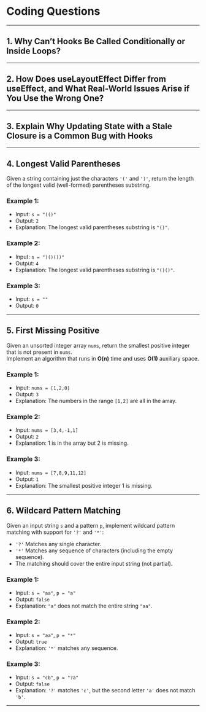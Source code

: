# Coding Questions

---

## 1. Why Can’t Hooks Be Called Conditionally or Inside Loops?

---

## 2. How Does useLayoutEffect Differ from useEffect, and What Real-World Issues Arise if You Use the Wrong One?

---

## 3. Explain Why Updating State with a Stale Closure is a Common Bug with Hooks

---

## 4. Longest Valid Parentheses

Given a string containing just the characters `'('` and `')'`, return the length of the longest valid (well-formed) parentheses substring.

### Example 1:
- Input: `s = "(()"`  
- Output: `2`  
- Explanation: The longest valid parentheses substring is `"()"`.

### Example 2:
- Input: `s = ")()())"`  
- Output: `4`  
- Explanation: The longest valid parentheses substring is `"()()"`.

### Example 3:
- Input: `s = ""`  
- Output: `0`

---

## 5. First Missing Positive

Given an unsorted integer array `nums`, return the smallest positive integer that is not present in `nums`.  
Implement an algorithm that runs in **O(n)** time and uses **O(1)** auxiliary space.

### Example 1:
- Input: `nums = [1,2,0]`  
- Output: `3`  
- Explanation: The numbers in the range `[1,2]` are all in the array.

### Example 2:
- Input: `nums = [3,4,-1,1]`  
- Output: `2`  
- Explanation: 1 is in the array but 2 is missing.

### Example 3:
- Input: `nums = [7,8,9,11,12]`  
- Output: `1`  
- Explanation: The smallest positive integer 1 is missing.

---

## 6. Wildcard Pattern Matching

Given an input string `s` and a pattern `p`, implement wildcard pattern matching with support for `'?'` and `'*'`:

- `'?'` Matches any single character.  
- `'*'` Matches any sequence of characters (including the empty sequence).  
- The matching should cover the entire input string (not partial).

### Example 1:
- Input: `s = "aa"`, `p = "a"`  
- Output: `false`  
- Explanation: `"a"` does not match the entire string `"aa"`.

### Example 2:
- Input: `s = "aa"`, `p = "*"`  
- Output: `true`  
- Explanation: `'*'` matches any sequence.

### Example 3:
- Input: `s = "cb"`, `p = "?a"`  
- Output: `false`  
- Explanation: `'?'` matches `'c'`, but the second letter `'a'` does not match `'b'`.
---
